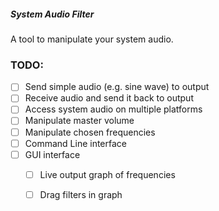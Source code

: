 ##### System Audio Filter

A tool to manipulate your system audio.


### TODO:

- [ ] Send simple audio (e.g. sine wave) to output
- [ ] Receive audio and send it back to output
- [ ] Access system audio on multiple platforms
- [ ] Manipulate master volume
- [ ] Manipulate chosen frequencies
- [ ] Command Line interface
- [ ] GUI interface
  - [ ] Live output graph of frequencies
  - [ ] Drag filters in graph

